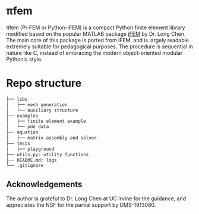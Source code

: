 # πfem
πfem (Pi-FEM or Python-iFEM) is a compact Python finite element library modified based on the popular MATLAB package [iFEM](https://github.com/lyc102/ifem) by Dr. Long Chen. The main core of this package is ported from iFEM, and is largely readable extremely suitable for pedagogical purposes. The procedure is sequential in nature like C, instead of embracing the modern object-oriented modular Pythonic style.


# Repo structure

```bash
├── libs
│   ├── mesh generation
│   └── auxiliary structure
├── examples
│   ├── finite element example
│   └── pde data
├── equation
│   ├── matrix assembly and solver
├── tests
│   ├── playground
├── utils.py: utility functions
├── README.md: logs
└── .gitignore
```

## Acknowledgements
The author is grateful to Dr. Long Chen at UC Irvine for the guidance, and appreciates the NSF for the partial support by DMS-1913080.
